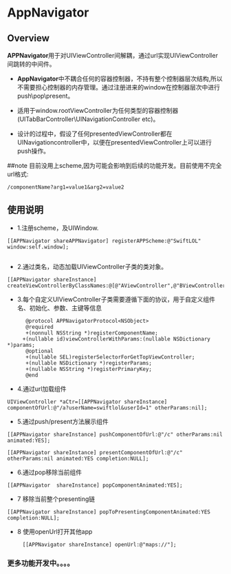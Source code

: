 # AppNavigator


## Overview

**APPNavigator**用于对UIViewController间解耦，通过url实现UIViewController间跳转的中间件。

* **AppNavigator**中不耦合任何的容器控制器，不持有整个控制器层次结构,所以不需要担心控制器的内存管理。通过注册进来的window在控制器层次中进行push\pop\present。

* 适用于window.rootViewController为任何类型的容器控制器(UITabBarController\UINavigationController etc)。

* 设计的过程中，假设了任何presentedViewController都在UINavigationcontroller中，以便在presentedViewController上可以进行push操作。



##note
目前没用上scheme,因为可能会影响到后续的功能开发。目前使用不完全url格式:

```   
/componentName?arg1=value1&arg2=value2

```


## 使用说明
* 1.注册scheme，及UIWindow.
 
 
```
[[APPNavigator shareAPPNavigator] registerAPPScheme:@"SwiftLOL" window:self.window];
 
```
      
* 2.通过类名，动态加载UIViewController子类的类对象。

```
[[APPNavigator shareInstance] createViewControllerByClassNames:@[@"AViewController",@"BViewController",@"CViewController"]];

```

* 3.每个自定义UIViewController子类需要遵循下面的协议，用于自定义组件名、初始化、参数、主键等信息

```         
      @protocol APPNavigatorProtocol<NSObject>
      @required
      +(nonnull NSString *)registerComponentName;
     +(nullable id)viewControllerWithParams:(nullable NSDictionary *)params;
      @optional
      +(nullable SEL)registerSelectorForGetTopViewController;
      +(nullable NSDictionary *)registerParams;
      +(nullable NSString *)registerPrimaryKey;
      @end
```
   
* 4.通过url加载组件

```
UIViewController *aCtr=[[APPNavigator shareInstance] componentOfUrl:@"/a?userName=swiftlol&userId=1" otherParams:nil];

```
* 5.通过push/present方法展示组件
       
```    
[[APPNavigator shareInstance] pushComponentOfUrl:@"/c" otherParams:nil animated:YES];
           
[[APPNavigator shareInstance] presentComponentOfUrl:@"/c" otherParams:nil animated:YES completion:NULL];

```

* 6.通过pop移除当前组件

```           
[[APPNavigator  shareInstance] popComponentAnimated:YES];

```
* 7 移除当前整个presenting链

```
[[APPNavigator shareInstance] popToPresentingComponentAnimated:YES completion:NULL];

```

* 8 使用openUrl打开其他app

```
     [[APPNavigator shareInstance] openUrl:@"maps://"];
```

### 更多功能开发中。。。。        

